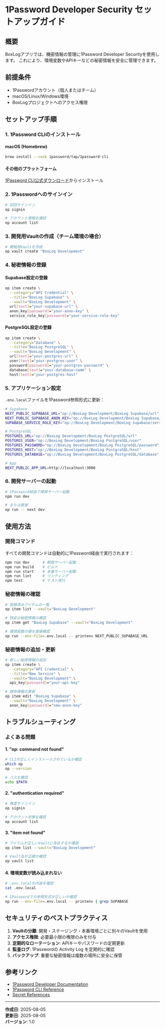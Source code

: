 # 1Password Developer Security セットアップガイド

## 概要

BoxLogアプリでは、機密情報の管理に1Password Developer Securityを使用します。
これにより、環境変数やAPIキーなどの秘密情報を安全に管理できます。

## 前提条件

- 1Passwordアカウント（個人またはチーム）
- macOS/Linux/Windows環境
- BoxLogプロジェクトへのアクセス権限

## セットアップ手順

### 1. 1Password CLIのインストール

#### macOS (Homebrew)
```bash
brew install --cask 1password/tap/1password-cli
```

#### その他のプラットフォーム
[1Password CLI公式ダウンロード](https://developer.1password.com/docs/cli/get-started/#install)からインストール

### 2. 1Passwordへのサインイン

```bash
# 初回サインイン
op signin

# アカウント情報を確認
op account list
```

### 3. 開発用Vaultの作成（チーム環境の場合）

```bash
# 開発用Vaultを作成
op vault create "BoxLog Development"
```

### 4. 秘密情報の登録

#### Supabase設定の登録
```bash
op item create \
  --category="API Credential" \
  --title="BoxLog Supabase" \
  --vault="BoxLog Development" \
  url[text]="your-supabase-url" \
  anon_key[password]="your-anon-key" \
  service_role_key[password]="your-service-role-key"
```

#### PostgreSQL設定の登録
```bash
op item create \
  --category="Database" \
  --title="BoxLog PostgreSQL" \
  --vault="BoxLog Development" \
  url[text]="your-postgres-url" \
  user[text]="your-postgres-user" \
  password[password]="your-postgres-password" \
  database[text]="your-database-name" \
  host[text]="your-postgres-host"
```

### 5. アプリケーション設定

`.env.local`ファイルを1Password参照形式に更新：

```bash
# Supabase
NEXT_PUBLIC_SUPABASE_URL="op://BoxLog Development/BoxLog Supabase/url"
NEXT_PUBLIC_SUPABASE_ANON_KEY="op://BoxLog Development/BoxLog Supabase/anon_key"
SUPABASE_SERVICE_ROLE_KEY="op://BoxLog Development/BoxLog Supabase/service_role_key"

# PostgreSQL
POSTGRES_URL="op://BoxLog Development/BoxLog PostgreSQL/url"
POSTGRES_USER="op://BoxLog Development/BoxLog PostgreSQL/user"
POSTGRES_PASSWORD="op://BoxLog Development/BoxLog PostgreSQL/password"
POSTGRES_HOST="op://BoxLog Development/BoxLog PostgreSQL/host"
POSTGRES_DATABASE="op://BoxLog Development/BoxLog PostgreSQL/database"

# App
NEXT_PUBLIC_APP_URL=http://localhost:3000
```

### 6. 開発サーバーの起動

```bash
# 1Password経由で開発サーバー起動
npm run dev

# または直接
op run -- next dev
```

## 使用方法

### 開発コマンド

すべての開発コマンドは自動的に1Password経由で実行されます：

```bash
npm run dev      # 開発サーバー起動
npm run build    # ビルド
npm run start    # 本番サーバー起動
npm run lint     # リンティング
npm test         # テスト実行
```

### 秘密情報の確認

```bash
# 登録済みアイテムの一覧
op item list --vault="BoxLog Development"

# 特定の秘密情報の確認
op item get "BoxLog Supabase" --vault="BoxLog Development"

# 環境変数の値を直接確認
op run --env-file=.env.local -- printenv NEXT_PUBLIC_SUPABASE_URL
```

### 秘密情報の追加・更新

```bash
# 新しい秘密情報の追加
op item create \
  --category="API Credential" \
  --title="New Service" \
  --vault="BoxLog Development" \
  api_key[password]="your-api-key"

# 既存情報の更新
op item edit "BoxLog Supabase" \
  --vault="BoxLog Development" \
  anon_key[password]="new-anon-key"
```

## トラブルシューティング

### よくある問題

#### 1. "op: command not found"
```bash
# CLIが正しくインストールされているか確認
which op
op --version

# パスを確認
echo $PATH
```

#### 2. "authentication required"
```bash
# 再度サインイン
op signin

# アカウント状態を確認
op account list
```

#### 3. "item not found"
```bash
# アイテムが正しいVaultに存在するか確認
op item list --vault="BoxLog Development"

# Vault名が正確か確認
op vault list
```

#### 4. 環境変数が読み込まれない
```bash
# .env.localの内容を確認
cat .env.local

# 1Passwordでの参照形式が正しいか確認
op run --env-file=.env.local -- printenv | grep SUPABASE
```

## セキュリティのベストプラクティス

1. **Vaultの分離**: 開発・ステージング・本番環境ごとに別々のVaultを使用
2. **アクセス権限**: 必要最小限の権限のみを付与
3. **定期的なローテーション**: APIキーやパスワードの定期更新
4. **監査ログ**: 1Passwordの Activity Log を定期的に確認
5. **バックアップ**: 重要な秘密情報は複数の場所に安全に保管

## 参考リンク

- [1Password Developer Documentation](https://developer.1password.com/)
- [1Password CLI Reference](https://developer.1password.com/docs/cli/reference/)
- [Secret References](https://developer.1password.com/docs/cli/secret-references/)

---

**作成日**: 2025-08-05  
**更新日**: 2025-08-05  
**バージョン**: 1.0